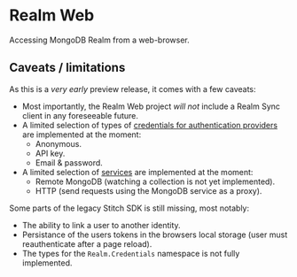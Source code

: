# Realm Web

Accessing MongoDB Realm from a web-browser.

## Caveats / limitations

As this is a *very early* preview release, it comes with a few caveats:

- Most importantly, the Realm Web project *will not* include a Realm Sync client in any foreseeable future.
- A limited selection of types of [credentials for authentication providers](https://docs.mongodb.com/stitch/authentication/providers/) are implemented at the moment:
  - Anonymous.
  - API key.
  - Email & password.
- A limited selection of [services](https://docs.mongodb.com/stitch/services/) are implemented at the moment:
  - Remote MongoDB (watching a collection is not yet implemented).
  - HTTP (send requests using the MongoDB service as a proxy).

Some parts of the legacy Stitch SDK is still missing, most notably:
- The ability to link a user to another identity.
- Persistance of the users tokens in the browsers local storage (user must reauthenticate after a page reload).
- The types for the `Realm.Credentials` namespace is not fully implemented.
